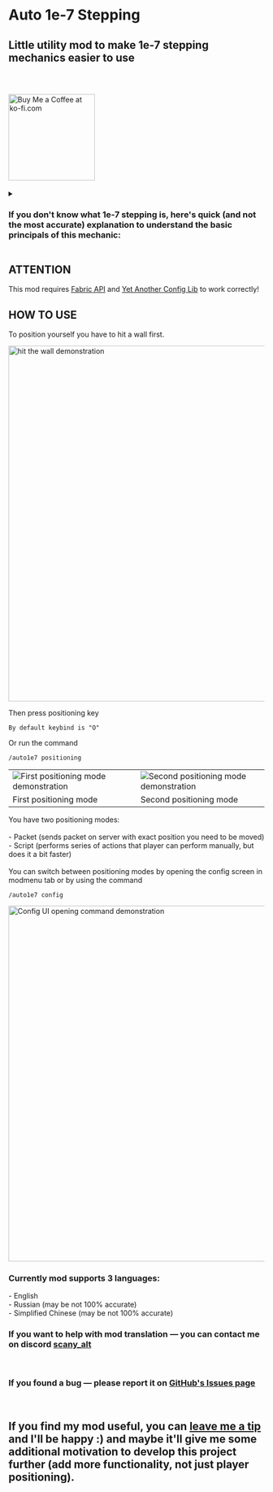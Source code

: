 <h1>Auto 1e-7 Stepping
</h1>
<h2>Little utility mod to make 1e-7 stepping mechanics easier to use<br><br></h2>
<a href='https://ko-fi.com/Y8Y817CFTJ' target='_blank'><br><img src='https://cdn.modrinth.com/data/cached_images/8c6549fb46524f38008b3e7d187011369e822154.png' alt='Buy Me a Coffee at ko-fi.com' width="170"/><br><br></a>

<details>
<summary><h3>If you don't know what 1e-7 stepping is, here's quick (and not the most accurate) explanation to understand the basic principals of this mechanic:</h3></summary>

<table>
  <tr>
    <td width="75%">
      <p>
         If you move along any axis less than the hardcoded value of 1e-7 (or 0.0000001) — the movement gets canceled. This brings us to the collision checks. When you're about to collide with a block — Minecraft doesn't let you do it and sets your position next to the edge of a block so the distance to it is about 1e-8. Then the game squares the movement vector and if the result is less than 1e-7 — movement gets canceled.
        <br>
        But if you're about to step (for example, from the slab, or to the slab, or otherwise move up half a block or less), the checks will run like that:<br>
        First check — sees your movement is greater than 1e-7 -> sees you're about to collide with the block -> sees that you need to make a step -> sets your position to 1e-8 from the block and makes a step (moves you half a block higher).
        <br>
          Second check — sees that your movement vector squared is greater than 1e-7 (since you're also moving upwards) and doesn't do anything.
        <br>
        Then the game checks the collision with the top block. If there's nothing — the game lets you move further. If there's a block, it again sets your position next to the edge, but still thinks that you're standing on the block that gives you a little time gap to make a jump.
       </p>
       <p><a link="https://docs.google.com/presentation/d/1gcTlhy8Je6xVHNQDKYxLF217fsE0rtVu3wbLu6bD8gw">Here you can find more detailed explanation of how this mechanics works (*click*).</a></p>
     </td>
     <td>
       <img src="https://cdn.modrinth.com/data/cached_images/b71ab478afa26adb914d4d70e1a508fc4b44ca94.png" width="400" alt="minecraft movement explanation picture 1">
       <img src="https://cdn.modrinth.com/data/cached_images/0057f6d58d098aa0695dc5325a856766a0753696.png" alt="minecraft movement explanation picture 2">
     </td>
   </tr>
</table>

</details>

<H2>ATTENTION</H2>
<p>This mod requires <a href="https://modrinth.com/mod/fabric-api">Fabric API</a> and <a href="https://modrinth.com/mod/yacl">Yet Another Config Lib</a> to work correctly!</p>

<H2>HOW TO USE</H2>
<p>
  To position yourself you have to hit a wall first.
</p>
<img src="https://cdn.modrinth.com/data/cached_images/64695c6b11e6fb51f286b6dc42c74a42e0f0d60a.gif" width="700" alt="hit the wall demonstration">

<p>
  Then press positioning key
</p>

```
By default keybind is "O"
```

<p>
  Or run the command 
</p>

```
/auto1e7 positioning
```


<table>
  <tr>
    <td width="50%">
      <img src="https://cdn.modrinth.com/data/cached_images/e039c6f20a7868e991c7b86b9ee8bb0687baeb7f.gif" alt="First positioning mode demonstration">
    </td>
    <td>
      <img src="https://cdn.modrinth.com/data/cached_images/e3085cf38320c9f42e1568212eaccb3594f5f56d.gif" alt="Second positioning mode demonstration">
    </td>
  </tr>
  <tr>
    <td>
      First positioning mode
    </td>
    <td>
      Second positioning mode
    </td>
  </tr>
</table>

<p>
  You have two positioning modes:<br><br>
  - Packet (sends packet on server with exact position you need to be moved)<br>
  - Script (performs series of actions that player can perform manually, but does it a bit faster)<br><br>
  You can switch between positioning modes by opening the config screen in modmenu tab or by using the command
</p>

```
/auto1e7 config
```

<img src="https://cdn.modrinth.com/data/cached_images/5ad242c0ec2647a4f4199bef28e4568b2bd7d227.gif" width="700" alt="Config UI opening command demonstration">

<br>

<h3>
  Currently mod supports 3 languages:<br>
</h3>
<p>
  - English<br>
  - Russian (may be not 100% accurate)<br>
  - Simplified Chinese (may be not 100% accurate)
</p>
<h3>
  If you want to help with mod translation — you can contact me on discord <a href="https://discord.com/channels/@me">scany_alt</a>
</h3>
<br>
<h3>
  If you found a bug — please report it on <a href="https://github.com/Scanysses/Auto_1e-7_Stepping/issues">GitHub's Issues page</a>
</h3>
<br>
<h2>
  If you find my mod useful, you can <a href="https://ko-fi.com/Y8Y817CFTJ">leave me a tip</a> and I'll be happy :) and maybe it'll give me some additional motivation to develop this project further (add more functionality, not just player positioning).
</h2>
